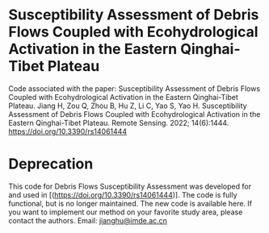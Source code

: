 # Susceptibility Assessment of Debris Flows Coupled with Ecohydrological Activation in the Eastern Qinghai-Tibet Plateau
Code associated with the paper:
Susceptibility Assessment of Debris Flows Coupled with Ecohydrological Activation in the Eastern Qinghai-Tibet Plateau.
Jiang H, Zou Q, Zhou B, Hu Z, Li C, Yao S, Yao H. Susceptibility Assessment of Debris Flows Coupled with Ecohydrological Activation in the Eastern Qinghai-Tibet Plateau. Remote Sensing. 2022; 14(6):1444. https://doi.org/10.3390/rs14061444
# Deprecation
This code for Debris Flows Susceptibility Assessment  was developed for and used in [(https://doi.org/10.3390/rs14061444)]. The code is fully functional, but is no longer maintained. The new code is available here. If you want to implement our method on your favorite study area, please contact the authors. Email: jianghu@imde.ac.cn
